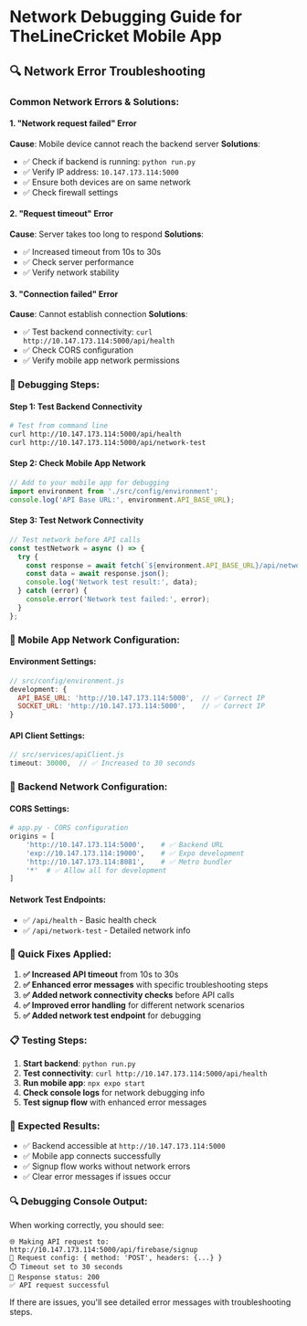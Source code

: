 # Network Debugging Guide for TheLineCricket Mobile App

## 🔍 **Network Error Troubleshooting**

### **Common Network Errors & Solutions:**

#### **1. "Network request failed" Error**
**Cause**: Mobile device cannot reach the backend server
**Solutions**:
- ✅ Check if backend is running: `python run.py`
- ✅ Verify IP address: `10.147.173.114:5000`
- ✅ Ensure both devices are on same network
- ✅ Check firewall settings

#### **2. "Request timeout" Error**
**Cause**: Server takes too long to respond
**Solutions**:
- ✅ Increased timeout from 10s to 30s
- ✅ Check server performance
- ✅ Verify network stability

#### **3. "Connection failed" Error**
**Cause**: Cannot establish connection
**Solutions**:
- ✅ Test backend connectivity: `curl http://10.147.173.114:5000/api/health`
- ✅ Check CORS configuration
- ✅ Verify mobile app network permissions

### **🔧 Debugging Steps:**

#### **Step 1: Test Backend Connectivity**
```bash
# Test from command line
curl http://10.147.173.114:5000/api/health
curl http://10.147.173.114:5000/api/network-test
```

#### **Step 2: Check Mobile App Network**
```javascript
// Add to your mobile app for debugging
import environment from './src/config/environment';
console.log('API Base URL:', environment.API_BASE_URL);
```

#### **Step 3: Test Network Connectivity**
```javascript
// Test network before API calls
const testNetwork = async () => {
  try {
    const response = await fetch(`${environment.API_BASE_URL}/api/network-test`);
    const data = await response.json();
    console.log('Network test result:', data);
  } catch (error) {
    console.error('Network test failed:', error);
  }
};
```

### **📱 Mobile App Network Configuration:**

#### **Environment Settings:**
```javascript
// src/config/environment.js
development: {
  API_BASE_URL: 'http://10.147.173.114:5000',  // ✅ Correct IP
  SOCKET_URL: 'http://10.147.173.114:5000',    // ✅ Correct IP
}
```

#### **API Client Settings:**
```javascript
// src/services/apiClient.js
timeout: 30000,  // ✅ Increased to 30 seconds
```

### **🔧 Backend Network Configuration:**

#### **CORS Settings:**
```python
# app.py - CORS configuration
origins = [
    'http://10.147.173.114:5000',    # ✅ Backend URL
    'exp://10.147.173.114:19000',    # ✅ Expo development
    'http://10.147.173.114:8081',    # ✅ Metro bundler
    '*'  # ✅ Allow all for development
]
```

#### **Network Test Endpoints:**
- ✅ `/api/health` - Basic health check
- ✅ `/api/network-test` - Detailed network info

### **🚀 Quick Fixes Applied:**

1. **✅ Increased API timeout** from 10s to 30s
2. **✅ Enhanced error messages** with specific troubleshooting steps
3. **✅ Added network connectivity checks** before API calls
4. **✅ Improved error handling** for different network scenarios
5. **✅ Added network test endpoint** for debugging

### **📋 Testing Steps:**

1. **Start backend**: `python run.py`
2. **Test connectivity**: `curl http://10.147.173.114:5000/api/health`
3. **Run mobile app**: `npx expo start`
4. **Check console logs** for network debugging info
5. **Test signup flow** with enhanced error messages

### **🎯 Expected Results:**

- ✅ Backend accessible at `http://10.147.173.114:5000`
- ✅ Mobile app connects successfully
- ✅ Signup flow works without network errors
- ✅ Clear error messages if issues occur

### **🔍 Debugging Console Output:**

When working correctly, you should see:
```
🌐 Making API request to: http://10.147.173.114:5000/api/firebase/signup
📡 Request config: { method: 'POST', headers: {...} }
⏱️ Timeout set to 30 seconds
📡 Response status: 200
✅ API request successful
```

If there are issues, you'll see detailed error messages with troubleshooting steps.
